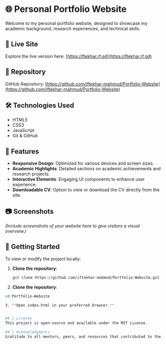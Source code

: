 # 🌐 Personal Portfolio Website

Welcome to my personal portfolio website, designed to showcase my academic background, research experiences, and technical skills.

## 🔗 Live Site

Explore the live version here: [https://ftekhar.rf.gd](https://ftekhar.rf.gd)

## 📁 Repository

GitHub Repository: [https://github.com/iftekhar-mahmud/Portfolio-Website](https://github.com/iftekhar-mahmud/Portfolio-Website)

## 🛠️ Technologies Used

- HTML5
- CSS3
- JavaScript
- Git & GitHub

## 📄 Features

- **Responsive Design**: Optimized for various devices and screen sizes.
- **Academic Highlights**: Detailed sections on academic achievements and research projects.
- **Interactive Elements**: Engaging UI components to enhance user experience.
- **Downloadable CV**: Option to view or download the CV directly from the site.

## 📷 Screenshots

*_(Include screenshots of your website here to give visitors a visual overview.)_*

## 🚀 Getting Started

To view or modify the project locally:

1. **Clone the repository**:
   ```bash
   git clone https://github.com/iftekhar-mahmud/Portfolio-Website.git

2. **Clone the repository**:
  ```bash
  cd Portfolio-Website

3. **Open index.html in your preferred browser.**


## 📄 License
This project is open-source and available under the MIT License.

## 🙌 Acknowledgments
Gratitude to all mentors, peers, and resources that contributed to the development of this portfolio.


